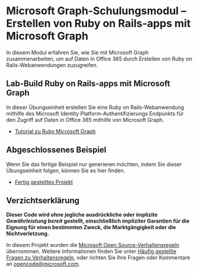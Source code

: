 # <a name="microsoft-graph-training-module---build-ruby-on-rails-apps-with-microsoft-graph"></a>Microsoft Graph-Schulungsmodul – Erstellen von Ruby on Rails-apps mit Microsoft Graph

In diesem Modul erfahren Sie, wie Sie mit Microsoft Graph zusammenarbeiten, um auf Daten in Office 365 durch Erstellen von Ruby on Rails-Webanwendungen zuzugreifen.

## <a name="lab---build-ruby-on-rails-apps-with-microsoft-graph"></a>Lab-Build Ruby on Rails-apps mit Microsoft Graph

In dieser Übungseinheit erstellen Sie eine Ruby on Rails-Webanwendung mithilfe des Microsoft Identity Platform-Authentifizierungs Endpunkts für den Zugriff auf Daten in Office 365 mithilfe von Microsoft Graph.

- [Tutorial zu Ruby Microsoft Graph](https://docs.microsoft.com/graph/training/ruby-tutorial)

## <a name="completed-sample"></a>Abgeschlossenes Beispiel

Wenn Sie das fertige Beispiel nur generieren möchten, indem Sie dieser Übungseinheit folgen, können Sie es hier finden.

- [Fertig gestelltes Projekt](demo)

## <a name="disclaimer"></a>Verzichtserklärung

**Dieser Code wird ohne jegliche ausdrückliche oder implizite *Gewährleistung bereit* gestellt, einschließlich impliziter Garantien für die Eignung für einen bestimmten Zweck, die Marktgängigkeit oder die Nichtverletzung.**

In diesem Projekt wurden die [Microsoft Open Source-Verhaltensregeln](https://opensource.microsoft.com/codeofconduct/) übernommen. Weitere Informationen finden Sie unter [Häufig gestellte Fragen zu Verhaltensregeln](https://opensource.microsoft.com/codeofconduct/faq/), oder richten Sie Ihre Fragen oder Kommentare an [opencode@microsoft.com](mailto:opencode@microsoft.com).
